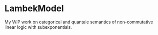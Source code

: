# LambekModel

My WIP work on categorical and quantale semantics of non-commutative linear logic with subexponentials.
